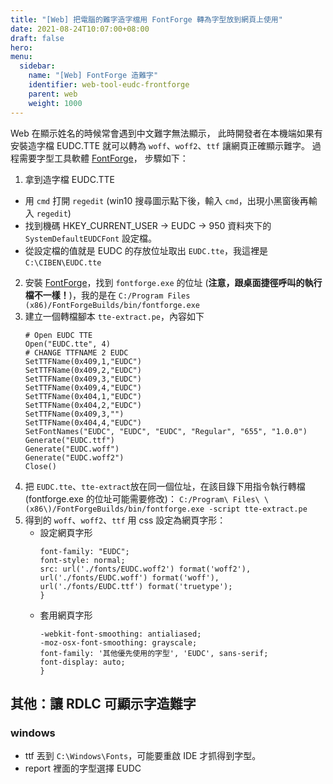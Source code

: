 ```yaml
---
title: "[Web] 把電腦的難字造字檔用 FontForge 轉為字型放到網頁上使用"
date: 2021-08-24T10:07:00+08:00
draft: false
hero: 
menu:
  sidebar:
    name: "[Web] FontForge 造難字"
    identifier: web-tool-eudc-frontforge
    parent: web
    weight: 1000
---
```

Web 在顯示姓名的時候常會遇到中文難字無法顯示，
此時開發者在本機端如果有安裝造字檔 EUDC.TTE 就可以轉為 `woff`、`woff2`、`ttf` 讓網頁正確顯示難字。
過程需要字型工具軟體 [FontForge](https://fontforge.org/en-US/)，
步驟如下：

 1. 拿到造字檔 EUDC.TTE
   - 用 `cmd` 打開 `regedit` (win10 搜尋圖示點下後，輸入 `cmd`，出現小黑窗後再輸入 `regedit`)
   - 找到機碼 HKEY_CURRENT_USER -> EUDC -> 950 資料夾下的 `SystemDefaultEUDCFont` 設定檔。
   - 從設定檔的值就是 EUDC 的存放位址取出 `EUDC.tte`，我這裡是 `C:\CIBEN\EUDC.tte`
 2. 安裝 [FontForge](https://fontforge.org/en-US/)，找到 `fontforge.exe` 的位址 (**注意，跟桌面捷徑呼叫的執行檔不一樣！**)，我的是在 `C:/Program Files (x86)/FontForgeBuilds/bin/fontforge.exe`
 3. 建立一個轉檔腳本 `tte-extract.pe`，內容如下
    ```
    # Open EUDC TTE
    Open("EUDC.tte", 4)
    # CHANGE TTFNAME 2 EUDC 
    SetTTFName(0x409,1,"EUDC")
    SetTTFName(0x409,2,"EUDC")
    SetTTFName(0x409,3,"EUDC")
    SetTTFName(0x409,4,"EUDC")
    SetTTFName(0x404,1,"EUDC")
    SetTTFName(0x404,2,"EUDC")
    SetTTFName(0x409,3,"")
    SetTTFName(0x404,4,"EUDC")
    SetFontNames("EUDC", "EUDC", "EUDC", "Regular", "655", "1.0.0")
    Generate("EUDC.ttf")
    Generate("EUDC.woff")
    Generate("EUDC.woff2")
    Close()
    ```
 4. 把 `EUDC.tte`、`tte-extract`放在同一個位址，在該目錄下用指令執行轉檔 (fontforge.exe 的位址可能需要修改)： `C:/Program\ Files\ \(x86\)/FontForgeBuilds/bin/fontforge.exe -script tte-extract.pe`
 5. 得到的 `woff`、`woff2`、`ttf` 用 css 設定為網頁字形：
    - 設定網頁字形
      ```
      font-family: "EUDC";
      font-style: normal;
      src: url('./fonts/EUDC.woff2') format('woff2'),
      url('./fonts/EUDC.woff') format('woff'),
      url('./fonts/EUDC.ttf') format('truetype');
      }
      ```
    - 套用網頁字形
      ```
      -webkit-font-smoothing: antialiased;
      -moz-osx-font-smoothing: grayscale;
      font-family: '其他優先使用的字型', 'EUDC', sans-serif;
      font-display: auto;
      }
      ```
## 其他：讓 RDLC 可顯示字造難字
### windows
 - ttf 丟到 `C:\Windows\Fonts`，可能要重啟 IDE 才抓得到字型。
 - report 裡面的字型選擇 EUDC